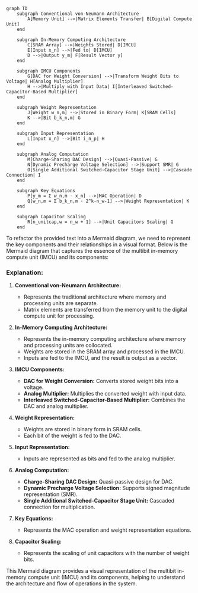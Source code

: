 ```mermaid
graph TD
    subgraph Conventional von-Neumann Architecture
        A[Memory Unit] -->|Matrix Elements Transfer| B[Digital Compute Unit]
    end

    subgraph In-Memory Computing Architecture
        C[SRAM Array] -->|Weights Stored| D[IMCU]
        E[Input x_n] -->|Fed to| D[IMCU]
        D -->|Output y_m| F[Result Vector y]
    end

    subgraph IMCU Components
        G[DAC for Weight Conversion] -->|Transform Weight Bits to Voltage| H[Analog Multiplier]
        H -->|Multiply with Input Data| I[Interleaved Switched-Capacitor-Based Multiplier]
    end

    subgraph Weight Representation
        J[Weight w_n,m] -->|Stored in Binary Form| K[SRAM Cells]
        K -->|Bit b_k_n,m| G
    end

    subgraph Input Representation
        L[Input x_n] -->|Bit i_n_p| H
    end

    subgraph Analog Computation
        M[Charge-Sharing DAC Design] -->|Quasi-Passive| G
        N[Dynamic Precharge Voltage Selection] -->|Support SMR| G
        O[Single Additional Switched-Capacitor Stage Unit] -->|Cascade Connection| I
    end

    subgraph Key Equations
        P[y_m = Σ w_n,m · x_n] -->|MAC Operation| D
        Q[w_n,m = Σ b_k_n,m · 2^k-n_w-1] -->|Weight Representation| K
    end

    subgraph Capacitor Scaling
        R[n_unitcap,w = n_w + 1] -->|Unit Capacitors Scaling| G
    end
```

To refactor the provided text into a Mermaid diagram, we need to represent the key components and their relationships in a visual format. Below is the Mermaid diagram that captures the essence of the multibit in-memory compute unit (IMCU) and its components:

### Explanation:

1. **Conventional von-Neumann Architecture:**
   - Represents the traditional architecture where memory and processing units are separate.
   - Matrix elements are transferred from the memory unit to the digital compute unit for processing.

2. **In-Memory Computing Architecture:**
   - Represents the in-memory computing architecture where memory and processing units are collocated.
   - Weights are stored in the SRAM array and processed in the IMCU.
   - Inputs are fed to the IMCU, and the result is output as a vector.

3. **IMCU Components:**
   - **DAC for Weight Conversion:** Converts stored weight bits into a voltage.
   - **Analog Multiplier:** Multiplies the converted weight with input data.
   - **Interleaved Switched-Capacitor-Based Multiplier:** Combines the DAC and analog multiplier.

4. **Weight Representation:**
   - Weights are stored in binary form in SRAM cells.
   - Each bit of the weight is fed to the DAC.

5. **Input Representation:**
   - Inputs are represented as bits and fed to the analog multiplier.

6. **Analog Computation:**
   - **Charge-Sharing DAC Design:** Quasi-passive design for DAC.
   - **Dynamic Precharge Voltage Selection:** Supports signed magnitude representation (SMR).
   - **Single Additional Switched-Capacitor Stage Unit:** Cascaded connection for multiplication.

7. **Key Equations:**
   - Represents the MAC operation and weight representation equations.

8. **Capacitor Scaling:**
   - Represents the scaling of unit capacitors with the number of weight bits.

This Mermaid diagram provides a visual representation of the multibit in-memory compute unit (IMCU) and its components, helping to understand the architecture and flow of operations in the system.
